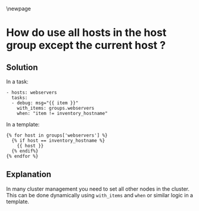 \newpage

# How do use all hosts in the host group except the current host ?

## Solution

In a task:
    
    - hosts: webservers
      tasks:
      - debug: msg="{{ item }}"
        with_items: groups.webservers
        when: "item != inventory_hostname"

In a template:

    {% for host in groups['webservers'] %}
      {% if host == inventory_hostname %}
        {{ host }}
      {% endif%}
    {% endfor %}


## Explanation

In many cluster management you need to set all other nodes in the cluster. This can be done dynamically using `with_items` and `when` or similar logic in a template.
